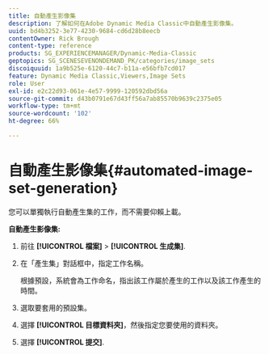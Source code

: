 ```yaml
---
title: 自動產生影像集
description: 了解如何在Adobe Dynamic Media Classic中自動產生影像集。
uuid: bd4b3252-3e77-4230-9684-cd6d28b8eecb
contentOwner: Rick Brough
content-type: reference
products: SG_EXPERIENCEMANAGER/Dynamic-Media-Classic
geptopics: SG_SCENESEVENONDEMAND_PK/categories/image_sets
discoiquuid: 1a9b525e-6120-44c7-b11a-e56bfb7cd017
feature: Dynamic Media Classic,Viewers,Image Sets
role: User
exl-id: e2c22d93-061e-4e57-9999-120592dbd56a
source-git-commit: d43b0791e67d43ff56a7ab85570b9639c2375e05
workflow-type: tm+mt
source-wordcount: '102'
ht-degree: 66%

---
```


# 自動產生影像集{#automated-image-set-generation}

<!-- 

Comment Type: remark
Last Modified By: 
Last Modified Date: 

<p>New for 6.5</p>

 -->

您可以單獨執行自動產生集的工作，而不需要仰賴上載。

**自動產生影像集:**

1. 前往 **[!UICONTROL 檔案]** > **[!UICONTROL 生成集]**.
1. 在「產生集」對話框中，指定工作名稱。

   根據預設，系統會為工作命名，指出該工作屬於產生的工作以及該工作產生的時間。

1. 選取要套用的預設集。
1. 選擇 **[!UICONTROL 目標資料夾]**，然後指定您要使用的資料夾。
1. 選擇 **[!UICONTROL 提交]**.

